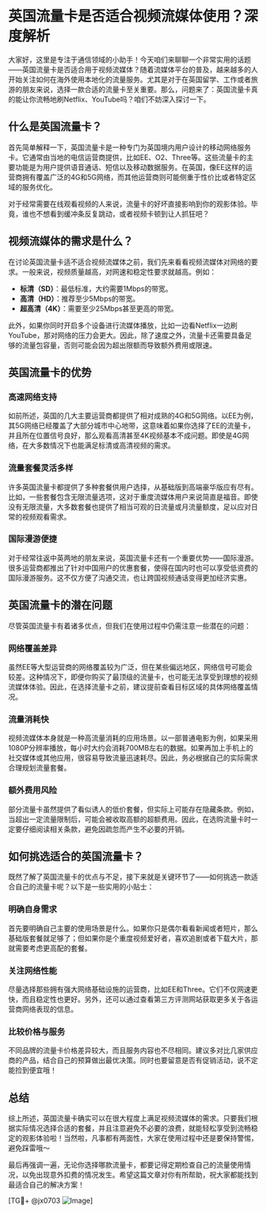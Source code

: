 # 英国流量卡是否适合视频流媒体使用？深度解析

大家好，这里是专注于通信领域的小助手！今天咱们来聊聊一个非常实用的话题——英国流量卡是否适合用于视频流媒体？随着流媒体平台的普及，越来越多的人开始关注如何在海外使用本地化的流量服务。尤其是对于在英国留学、工作或者旅游的朋友来说，选择一款合适的流量卡至关重要。那么，问题来了：英国流量卡真的能让你流畅地刷Netflix、YouTube吗？咱们不妨深入探讨一下。

## 什么是英国流量卡？

首先简单解释一下，英国流量卡是一种专门为英国境内用户设计的移动网络服务卡。它通常由当地的电信运营商提供，比如EE、O2、Three等。这些流量卡的主要功能是为用户提供语音通话、短信以及移动数据服务。在英国，像EE这样的运营商拥有覆盖广泛的4G和5G网络，而其他运营商则可能侧重于性价比或者特定区域的服务优化。

对于经常需要在线观看视频的人来说，流量卡的好坏直接影响到你的观影体验。毕竟，谁也不想看到缓冲条反复跳动，或者视频卡顿到让人抓狂吧？

## 视频流媒体的需求是什么？

在讨论英国流量卡适不适合视频流媒体之前，我们先来看看视频流媒体对网络的要求。一般来说，视频质量越高，对网速和稳定性要求就越高。例如：

- **标清（SD）**：最低标准，大约需要1Mbps的带宽。
- **高清（HD）**：推荐至少5Mbps的带宽。
- **超高清（4K）**：需要至少25Mbps甚至更高的带宽。

此外，如果你同时开启多个设备进行流媒体播放，比如一边看Netflix一边刷YouTube，那对网络的压力会更大。因此，除了速度之外，流量卡还需要具备足够的流量包容量，否则可能会因为超出限额而导致额外费用或限速。

## 英国流量卡的优势

### 高速网络支持
如前所述，英国的几大主要运营商都提供了相对成熟的4G和5G网络。以EE为例，其5G网络已经覆盖了大部分城市中心地带，这意味着如果你选择了EE的流量卡，并且所在位置信号良好，那么观看高清甚至4K视频基本不成问题。即使是4G网络，在大多数情况下也能满足标清或高清视频的需求。

### 流量套餐灵活多样
许多英国流量卡都提供了多种套餐供用户选择，从基础版到高端豪华版应有尽有。比如，一些套餐包含无限流量选项，这对于重度流媒体用户来说简直是福音。即使没有无限流量，大多数套餐也提供了相当可观的日流量或月流量额度，足以应对日常的视频观看需求。

### 国际漫游便捷
对于经常往返中英两地的朋友来说，英国流量卡还有一个重要优势——国际漫游。很多运营商都推出了针对中国用户的优惠套餐，使得在国内时也可以享受低资费的国际漫游服务。这不仅方便了沟通交流，也让跨国视频通话变得更加经济实惠。

## 英国流量卡的潜在问题

尽管英国流量卡有着诸多优点，但我们在使用过程中仍需注意一些潜在的问题：

### 网络覆盖差异
虽然EE等大型运营商的网络覆盖较为广泛，但在某些偏远地区，网络信号可能会较差。这种情况下，即便你购买了最顶级的流量卡，也可能无法享受到理想的视频流媒体体验。因此，在选择流量卡之前，建议提前查看目标区域的具体网络覆盖情况。

### 流量消耗快
视频流媒体本身就是一种高流量消耗的应用场景。以一部普通电影为例，如果采用1080P分辨率播放，每小时大约会消耗700MB左右的数据。如果再加上手机上的社交媒体或其他应用，很容易导致流量迅速耗尽。因此，务必根据自己的实际需求合理规划流量套餐。

### 额外费用风险
部分流量卡虽然提供了看似诱人的低价套餐，但实际上可能存在隐藏条款。例如，当超出一定流量限制后，可能会被收取高额的超额费用。因此，在选购流量卡时一定要仔细阅读相关条款，避免因疏忽而产生不必要的开销。

## 如何挑选适合的英国流量卡？

既然了解了英国流量卡的优点与不足，接下来就是关键环节了——如何挑选一款适合自己的流量卡呢？以下是一些实用的小贴士：

### 明确自身需求
首先要明确自己主要的使用场景是什么。如果你只是偶尔看看新闻或者短片，那么基础版套餐就足够了；但如果你是个重度视频爱好者，喜欢追剧或者下载大片，那就需要考虑更高配的套餐。

### 关注网络性能
尽量选择那些拥有强大网络基础设施的运营商，比如EE和Three。它们不仅网速更快，而且稳定性也更好。另外，还可以通过查看第三方评测网站获取更多关于各运营商网络表现的信息。

### 比较价格与服务
不同品牌的流量卡价格差异较大，而且服务内容也不尽相同。建议多对比几家供应商的产品，结合自己的预算做出最优决策。同时也要留意是否有促销活动，说不定能捡到便宜哦！

## 总结

综上所述，英国流量卡确实可以在很大程度上满足视频流媒体的需求。只要我们根据实际情况选择合适的套餐，并且注意避免不必要的浪费，就能轻松享受到流畅稳定的观影体验啦！当然啦，凡事都有两面性，大家在使用过程中还是要保持警惕，避免踩雷哦～

最后再强调一遍，无论你选择哪款流量卡，都要记得定期检查自己的流量使用情况，以免出现意外扣费的情况发生。希望这篇文章对你有所帮助，祝大家都能找到最适合自己的解决方案！

[TG💪+ @jx0703 ![Image](https://github.com/user-attachments/assets/dbca1d08-cadb-493c-b0ec-ad6f7a83f270)]